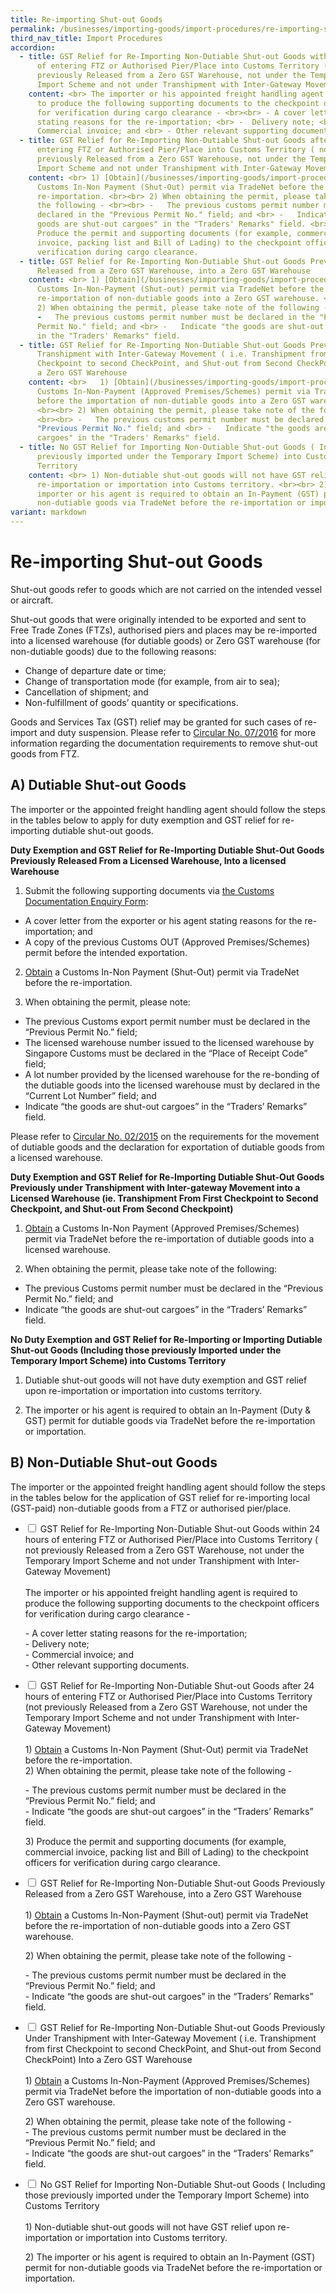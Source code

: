 ```yaml
---
title: Re-importing Shut-out Goods
permalink: /businesses/importing-goods/import-procedures/re-importing-shut-out-goods/
third_nav_title: Import Procedures
accordion:
  - title: GST Relief for Re-Importing Non-Dutiable Shut-out Goods within 24 hours
      of entering FTZ or Authorised Pier/Place into Customs Territory ( not
      previously Released from a Zero GST Warehouse, not under the Temporary
      Import Scheme and not under Transhipment with Inter-Gateway Movement)
    content: <br> The importer or his appointed freight handling agent is required
      to produce the following supporting documents to the checkpoint officers
      for verification during cargo clearance - <br><br> - A cover letter
      stating reasons for the re-importation; <br> -  Delivery note; <br> -
      Commercial invoice; and <br> - Other relevant supporting documents.
  - title: GST Relief for Re-Importing Non-Dutiable Shut-out Goods after 24 hours of
      entering FTZ or Authorised Pier/Place into Customs Territory ( not
      previously Released from a Zero GST Warehouse, not under the Temporary
      Import Scheme and not under Transhipment with Inter-Gateway Movement)
    content: <br> 1) [Obtain](/businesses/importing-goods/import-procedures/) a
      Customs In-Non Payment (Shut-Out) permit via TradeNet before the
      re-importation. <br><br> 2) When obtaining the permit, please take note of
      the following - <br><br> -   The previous customs permit number must be
      declared in the "Previous Permit No." field; and <br> -   Indicate "the
      goods are shut-out cargoes" in the "Traders' Remarks" field. <br><br> 3)
      Produce the permit and supporting documents (for example, commercial
      invoice, packing list and Bill of Lading) to the checkpoint officers for
      verification during cargo clearance.
  - title: GST Relief for Re-Importing Non-Dutiable Shut-out Goods Previously
      Released from a Zero GST Warehouse, into a Zero GST Warehouse
    content: <br> 1) [Obtain](/businesses/importing-goods/import-procedures/) a
      Customs In-Non-Payment (Shut-out) permit via TradeNet before the
      re-importation of non-dutiable goods into a Zero GST warehouse. <br><br>
      2) When obtaining the permit, please take note of the following - <br><br>
      -   The previous customs permit number must be declared in the "Previous
      Permit No." field; and <br> -   Indicate "the goods are shut-out cargoes"
      in the "Traders' Remarks" field.
  - title: GST Relief for Re-Importing Non-Dutiable Shut-out Goods Previously Under
      Transhipment with Inter-Gateway Movement ( i.e. Transhipment from first
      Checkpoint to second CheckPoint, and Shut-out from Second CheckPoint) Into
      a Zero GST Warehouse
    content: <br>   1) [Obtain](/businesses/importing-goods/import-procedures/) a
      Customs In-Non-Payment (Approved Premises/Schemes) permit via TradeNet
      before the importation of non-dutiable goods into a Zero GST warehouse.
      <br><br> 2) When obtaining the permit, please take note of the following -
      <br><br> -   The previous customs permit number must be declared in the
      "Previous Permit No." field; and <br> -   Indicate "the goods are shut-out
      cargoes" in the "Traders' Remarks" field.
  - title: No GST Relief for Importing Non-Dutiable Shut-out Goods ( Including those
      previously imported under the Temporary Import Scheme) into Customs
      Territory
    content: <br> 1) Non-dutiable shut-out goods will not have GST relief upon
      re-importation or importation into Customs territory. <br><br> 2) The
      importer or his agent is required to obtain an In-Payment (GST) permit for
      non-dutiable goods via TradeNet before the re-importation or importation.
variant: markdown
---
```

# Re-importing Shut-out Goods

Shut-out goods refer to goods which are not carried on the intended vessel or aircraft.

Shut-out goods that were originally intended to be exported and sent to Free Trade Zones (FTZs), authorised piers and places may be re-imported into a licensed warehouse (for dutiable goods) or Zero GST warehouse (for non-dutiable goods) due to the following reasons:

-   Change of departure date or time;
-   Change of transportation mode (for example, from air to sea);
-   Cancellation of shipment; and
-   Non-fulfillment of goods’ quantity or specifications.

Goods and Services Tax (GST) relief may be granted for such cases of re-import and duty suspension. Please refer to  [Circular No. 07/2016](/news-and-media/circulars/2016-04-26-Circular072016.pdf) for more information regarding the documentation requirements to remove shut-out goods from FTZ.

## A) Dutiable Shut-out Goods

The importer or the appointed freight handling agent should follow the steps in the tables below to apply for duty exemption and GST relief for re-importing dutiable shut-out goods.


**Duty Exemption and GST Relief for Re-Importing Dutiable Shut-Out Goods Previously Released From a Licensed Warehouse, Into a licensed Warehouse**

1) Submit the following supporting documents via [the Customs Documentation Enquiry Form](https://go.gov.sg/customs-doc):

-   A cover letter from the exporter or his agent stating reasons for the re-importation; and
-   A copy of the previous Customs OUT (Approved Premises/Schemes) permit before the intended exportation.

2) [Obtain](/businesses/importing-goods/import-procedures/types-of-import-permits/) a Customs In-Non Payment (Shut-Out) permit via TradeNet before the re-importation.

3) When obtaining the permit, please note:

-   The previous Customs export permit number must be declared in the “Previous Permit No.” field;
-   The licensed warehouse number issued to the licensed warehouse by Singapore Customs must be declared in the “Place of Receipt Code” field;
-   A lot number provided by the licensed warehouse for the re-bonding of the dutiable goods into the licensed warehouse must by declared in the “Current Lot Number” field; and
-   Indicate “the goods are shut-out cargoes” in the “Traders’ Remarks” field.

Please refer to  [Circular No. 02/2015](/news-and-media/circulars/2015-01-19-Circular022015.pdf) on the requirements for the movement of dutiable goods and the declaration for exportation of dutiable goods from a licensed warehouse.

**Duty Exemption and GST Relief for Re-Importing Dutiable Shut-Out Goods Previously under Transhipment with Inter-gateway Movement into a Licensed Warehouse (ie. Transhipment From First Checkpoint to Second Checkpoint, and Shut-out From Second Checkpoint)**

1) [Obtain](/businesses/importing-goods/import-procedures/types-of-import-permits/) a Customs In-Non Payment (Approved Premises/Schemes) permit via TradeNet before the re-importation of dutiable goods into a licensed warehouse.

2) When obtaining the permit, please take note of the following:

-   The previous Customs permit number must be declared in the “Previous Permit No.” field; and
-   Indicate “the goods are shut-out cargoes” in the “Traders’ Remarks” field.

**No Duty Exemption and GST Relief for Re-Importing or Importing Dutiable Shut-out Goods (Including those previously Imported under the Temporary Import Scheme) into Customs Territory**

1) Dutiable shut-out goods will not have duty exemption and GST relief upon re-importation or importation into customs territory.

2) The importer or his agent is required to obtain an In-Payment (Duty &amp; GST) permit for dutiable goods via TradeNet before the re-importation or importation.

## B) Non-Dutiable Shut-out Goods

The importer or the appointed freight handling agent should follow the steps in the tables below for the application of GST relief for re-importing local (GST-paid) non-dutiable goods from a FTZ or authorised pier/place.


<ul class="jekyllcodex_accordion">
  <li>
    <input type="checkbox" id="accordion1">
    <label for="accordion1">GST Relief for Re-Importing Non-Dutiable Shut-out Goods within 24 hours of entering FTZ or Authorised Pier/Place into Customs Territory ( not previously Released from a Zero GST Warehouse, not under the Temporary Import Scheme and not under Transhipment with Inter-Gateway Movement)</label>
    <div>
 <br>The importer or his appointed freight handling agent is required to produce the following supporting documents to the checkpoint officers for verification during cargo clearance -
		<p>- A cover letter stating reasons for the re-importation;
<br>- Delivery note;
<br>- Commercial invoice; and
<br>- Other relevant supporting documents.</p>
  </div></li><li>
    <input type="checkbox" id="accordion2">
    <label for="accordion2">GST Relief for Re-Importing Non-Dutiable Shut-out Goods after 24 hours of entering FTZ or Authorised Pier/Place into Customs Territory (not previously Released from a Zero GST Warehouse, not under the Temporary Import Scheme and not under Transhipment with Inter-Gateway Movement)</label>
		<div>
<br>1) <a href="https://www.customs.gov.sg/businesses/importing-goods/import-procedures/types-of-import-permits/">Obtain</a> a Customs In-Non Payment (Shut-Out) permit via TradeNet before the re-importation.
			<br>2) When obtaining the permit, please take note of the following -
			<p>- The previous customs permit number must be declared in the “Previous Permit No.” field; and
<br>- Indicate “the goods are shut-out cargoes” in the “Traders’ Remarks” field.
			</p><p>3) Produce the permit and supporting documents (for example, commercial invoice, packing list and Bill of Lading) to the checkpoint officers for verification during cargo clearance.</p>
        </div></li><li>
    <input type="checkbox" id="accordion3">
    <label for="accordion3">GST Relief for Re-Importing Non-Dutiable Shut-out Goods Previously Released from a Zero GST Warehouse, into a Zero GST Warehouse</label>
    <div>
      <br>1) <a href="https://www.customs.gov.sg/businesses/importing-goods/import-procedures/types-of-import-permits/">Obtain</a>  a Customs In-Non-Payment (Shut-out) permit via TradeNet before the re-importation of non-dutiable goods into a Zero GST warehouse.
	<p>2) When obtaining the permit, please take note of the following -
		</p><p>- The previous customs permit number must be declared in the “Previous Permit No.” field; and
			<br>- Indicate “the goods are shut-out cargoes” in the “Traders’ Remarks” field.</p>
  </div></li><li>
    <input type="checkbox" id="accordion4">
    <label for="accordion4">GST Relief for Re-Importing Non-Dutiable Shut-out Goods Previously Under Transhipment with Inter-Gateway Movement ( i.e. Transhipment from first Checkpoint to second CheckPoint, and Shut-out from Second CheckPoint) Into a Zero GST Warehouse</label>
    <div>
<br>1) <a href="https://www.customs.gov.sg/businesses/importing-goods/import-procedures/types-of-import-permits/">Obtain</a> a Customs In-Non-Payment (Approved Premises/Schemes) permit via TradeNet before the importation of non-dutiable goods into a Zero GST warehouse.<br>
	<p>2) When obtaining the permit, please take note of the following -
<br>- The previous customs permit number must be declared in the “Previous Permit No.” field; and
<br>- Indicate “the goods are shut-out cargoes” in the “Traders’ Remarks” field.</p>
    </div>
  </li>  
  <li>
    <input type="checkbox" id="accordion5">
    <label for="accordion5">No GST Relief for Importing Non-Dutiable Shut-out Goods ( Including those previously imported under the Temporary Import Scheme) into Customs Territory</label>
    <div>
<br>1) Non-dutiable shut-out goods will not have GST relief upon re-importation or importation into Customs territory.
	<p>2) The importer or his agent is required to obtain an In-Payment (GST) permit for non-dutiable goods via TradeNet before the re-importation or importation.</p>
    </div>
  </li></ul>
